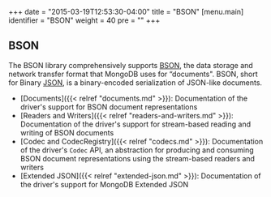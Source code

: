 +++
date = "2015-03-19T12:53:30-04:00"
title = "BSON"
[menu.main]
  identifier = "BSON"
  weight = 40
  pre = "<i class='fa fa-th'></i>"
+++

## BSON

The BSON library comprehensively supports [BSON](http://www.bsonspec.org), the data storage and network transfer format that MongoDB uses for 
“documents". BSON, short for Binary [JSON](http://json.org/), is a binary-encoded serialization of JSON-like documents.

- [Documents]({{< relref "documents.md" >}}): Documentation of the driver's support for BSON document representations
- [Readers and Writers]({{< relref "readers-and-writers.md" >}}): Documentation of the driver's support for stream-based reading and writing
 of BSON documents
- [Codec and CodecRegistry]({{< relref "codecs.md" >}}): Documentation of the driver's `Codec` API, an abstraction for producing and 
consuming  BSON document representations using the stream-based readers and writers
- [Extended JSON]({{< relref "extended-json.md" >}}): Documentation of the driver's support for MongoDB Extended JSON
